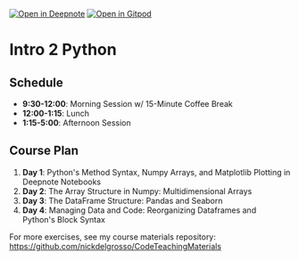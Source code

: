 [![Open in Deepnote](https://deepnote.com/buttons/launch-in-deepnote-small.svg)](https://www.deepnote.com/launch?template=data-science&url=https://github.com/CodingForScientists/Intro2PythonLSM2023)
[![Open in Gitpod](https://gitpod.io/button/open-in-gitpod.svg)](https://gitpod.io/#https://github.com/CodingForScientists/Intro2PythonLSM2023)




# Intro 2 Python

## Schedule

  - **9:30-12:00**: Morning Session w/ 15-Minute Coffee Break
  - **12:00-1:15**: Lunch
  - **1:15-5:00**: Afternoon Session

## Course Plan

  1. **Day 1**: Python's Method Syntax, Numpy Arrays, and Matplotlib Plotting in Deepnote Notebooks
  2. **Day 2**: The Array Structure in Numpy: Multidimensional Arrays
  3. **Day 3**: The DataFrame Structure: Pandas and Seaborn
  4. **Day 4**: Managing Data and Code: Reorganizing Dataframes and Python's Block Syntax


For more exercises, see my course materials repository: https://github.com/nickdelgrosso/CodeTeachingMaterials